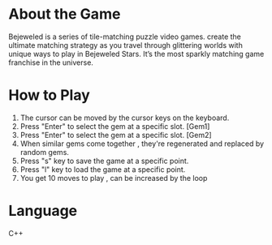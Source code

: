# About the Game
Bejeweled is a series of tile-matching puzzle video games. create the ultimate matching strategy as you travel through glittering worlds with unique ways to play in Bejeweled Stars. It’s the most sparkly matching game franchise in the universe.

# How to Play
1. The cursor can be moved by the cursor keys on the keyboard.
2. Press "Enter" to select the gem at a specific slot. [Gem1]
3. Press "Enter" to select the gem at a specific slot. [Gem2]
4. When similar gems come together , they're regenerated and replaced by random gems.
5. Press "s" key to save the game at a specific point.
6. Press "l" key to load the game at a specific point.
7. You get 10 moves to play , can be increased by the loop

# Language
C++
